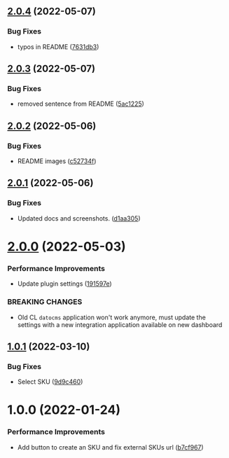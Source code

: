 ## [2.0.4](https://github.com/commercelayer/dato-plugin/compare/v2.0.3...v2.0.4) (2022-05-07)


### Bug Fixes

* typos in README ([7631db3](https://github.com/commercelayer/dato-plugin/commit/7631db305bdecb081dabf68872ed39cd4971815f))

## [2.0.3](https://github.com/commercelayer/dato-plugin/compare/v2.0.2...v2.0.3) (2022-05-07)


### Bug Fixes

* removed sentence from README ([5ac1225](https://github.com/commercelayer/dato-plugin/commit/5ac12255260eecc08ebac90576533fbb1db53921))

## [2.0.2](https://github.com/commercelayer/dato-plugin/compare/v2.0.1...v2.0.2) (2022-05-06)


### Bug Fixes

* README images ([c52734f](https://github.com/commercelayer/dato-plugin/commit/c52734fcf70256a95dda9f52c4691371e5f96807))

## [2.0.1](https://github.com/commercelayer/dato-plugin/compare/v2.0.0...v2.0.1) (2022-05-06)


### Bug Fixes

* Updated docs and screenshots. ([d1aa305](https://github.com/commercelayer/dato-plugin/commit/d1aa3052c9e2cb41eb04cd370d2bb84897fd542f))

# [2.0.0](https://github.com/commercelayer/dato-plugin/compare/v1.0.1...v2.0.0) (2022-05-03)


### Performance Improvements

* Update plugin settings ([191597e](https://github.com/commercelayer/dato-plugin/commit/191597e5f4f6299ae5eaa34059fe3aee85030a98))


### BREAKING CHANGES

* Old CL `datocms` application won't work anymore, must update the settings with a new integration application available on new dashboard

## [1.0.1](https://github.com/commercelayer/dato-plugin/compare/v1.0.0...v1.0.1) (2022-03-10)


### Bug Fixes

* Select SKU ([9d9c460](https://github.com/commercelayer/dato-plugin/commit/9d9c46052c3feb7590a22145e222e48c4be6c888))

# 1.0.0 (2022-01-24)


### Performance Improvements

* Add button to create an SKU and fix external SKUs url ([b7cf967](https://github.com/commercelayer/dato-plugin/commit/b7cf967f508f99f20e3285bc714b7fef5e46e595))
